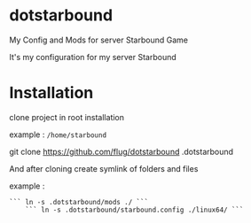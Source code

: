dotstarbound
============

My Config and Mods for server Starbound Game

It's my configuration for my server Starbound 

# Installation 

  clone project in root installation 
  
  example : ```/home/starbound ```
  
  git clone https://github.com/flug/dotstarbound .dotstarbound
  
  And after cloning create symlink of folders and files 
  
  example : 
	
	``` ln -s .dotstarbound/mods ./ ```
    	``` ln -s .dotstarbound/starbound.config ./linux64/ ```
